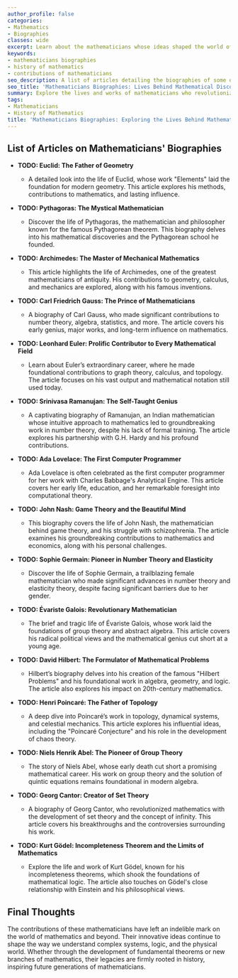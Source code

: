 ```yaml
---
author_profile: false
categories:
- Mathematics
- Biographies
classes: wide
excerpt: Learn about the mathematicians whose ideas shaped the world of mathematics. From Pythagoras to John Nash, this collection of biographies covers their discoveries and legacies.
keywords:
- mathematicians biographies
- history of mathematics
- contributions of mathematicians
seo_description: A list of articles detailing the biographies of some of the most influential mathematicians in history, including their contributions and lasting impact on the field of mathematics.
seo_title: 'Mathematicians Biographies: Lives Behind Mathematical Discoveries'
summary: Explore the lives and works of mathematicians who revolutionized the world with their groundbreaking discoveries. This list offers biographies of notable figures across different mathematical fields and eras.
tags:
- Mathematicians
- History of Mathematics
title: 'Mathematicians Biographies: Exploring the Lives Behind Mathematical Discoveries'
---
```


## List of Articles on Mathematicians' Biographies

- **TODO: Euclid: The Father of Geometry**
   - A detailed look into the life of Euclid, whose work "Elements" laid the foundation for modern geometry. This article explores his methods, contributions to mathematics, and lasting influence.

- **TODO: Pythagoras: The Mystical Mathematician**
   - Discover the life of Pythagoras, the mathematician and philosopher known for the famous Pythagorean theorem. This biography delves into his mathematical discoveries and the Pythagorean school he founded.

- **TODO: Archimedes: The Master of Mechanical Mathematics**
   - This article highlights the life of Archimedes, one of the greatest mathematicians of antiquity. His contributions to geometry, calculus, and mechanics are explored, along with his famous inventions.

- **TODO: Carl Friedrich Gauss: The Prince of Mathematicians**
   - A biography of Carl Gauss, who made significant contributions to number theory, algebra, statistics, and more. The article covers his early genius, major works, and long-term influence on mathematics.

- **TODO: Leonhard Euler: Prolific Contributor to Every Mathematical Field**
   - Learn about Euler’s extraordinary career, where he made foundational contributions to graph theory, calculus, and topology. The article focuses on his vast output and mathematical notation still used today.

- **TODO: Srinivasa Ramanujan: The Self-Taught Genius**
   - A captivating biography of Ramanujan, an Indian mathematician whose intuitive approach to mathematics led to groundbreaking work in number theory, despite his lack of formal training. The article explores his partnership with G.H. Hardy and his profound contributions.

- **TODO: Ada Lovelace: The First Computer Programmer**
   - Ada Lovelace is often celebrated as the first computer programmer for her work with Charles Babbage's Analytical Engine. This article covers her early life, education, and her remarkable foresight into computational theory.

- **TODO: John Nash: Game Theory and the Beautiful Mind**
   - This biography covers the life of John Nash, the mathematician behind game theory, and his struggle with schizophrenia. The article examines his groundbreaking contributions to mathematics and economics, along with his personal challenges.

- **TODO: Sophie Germain: Pioneer in Number Theory and Elasticity**
   - Discover the life of Sophie Germain, a trailblazing female mathematician who made significant advances in number theory and elasticity theory, despite facing significant barriers due to her gender.

- **TODO: Évariste Galois: Revolutionary Mathematician**
   - The brief and tragic life of Évariste Galois, whose work laid the foundations of group theory and abstract algebra. This article covers his radical political views and the mathematical genius cut short at a young age.

- **TODO: David Hilbert: The Formulator of Mathematical Problems**
   - Hilbert’s biography delves into his creation of the famous "Hilbert Problems" and his foundational work in algebra, geometry, and logic. The article also explores his impact on 20th-century mathematics.

- **TODO: Henri Poincaré: The Father of Topology**
   - A deep dive into Poincaré’s work in topology, dynamical systems, and celestial mechanics. This article explores his influential ideas, including the "Poincaré Conjecture" and his role in the development of chaos theory.

- **TODO: Niels Henrik Abel: The Pioneer of Group Theory**
   - The story of Niels Abel, whose early death cut short a promising mathematical career. His work on group theory and the solution of quintic equations remains foundational in modern algebra.

- **TODO: Georg Cantor: Creator of Set Theory**
   - A biography of Georg Cantor, who revolutionized mathematics with the development of set theory and the concept of infinity. This article covers his breakthroughs and the controversies surrounding his work.

- **TODO: Kurt Gödel: Incompleteness Theorem and the Limits of Mathematics**
   - Explore the life and work of Kurt Gödel, known for his incompleteness theorems, which shook the foundations of mathematical logic. The article also touches on Gödel's close relationship with Einstein and his philosophical views.

## Final Thoughts

The contributions of these mathematicians have left an indelible mark on the world of mathematics and beyond. Their innovative ideas continue to shape the way we understand complex systems, logic, and the physical world. Whether through the development of fundamental theorems or new branches of mathematics, their legacies are firmly rooted in history, inspiring future generations of mathematicians.
